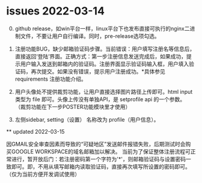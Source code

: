 issues 2022-03-14
=================

0. github release，如win平台一样，linux平台下也发布直接可执行的nginx二进制文件，不要让用户自行编译。同时，pre-release选项勾选。

1. 注册功能BUG，缺少邮箱验证码步骤。当前错误：用户填写注册名等信息后，直接返回‘登陆’界面。正确方式：第一步注册信息发送完成后，如果成功，提示用户输入发送到邮箱内的验证码。注册界面显示验证码输入框，用户填入验证码，再次提交。如果没有错误，提示用户注册成功。*具体参见 requirements 注册功能介绍。

2. 用户头像处不提供裁剪功能，让用户直接选择图片路径上传即可。html input 类型为 file 即可。头像上传没有单独API，是 setprofile api 的一个参数。 （裁剪功能在下一步POSTER功能模块里才使用）

3. 左侧sidebar, setting（设置） 名称改为 profile（用户信息）。

** updated 2022-03-15
  
因GMAIL安全审查因素而导致的“可疑地区”发送邮件报错失败，后期测试时会购买GOOGLE WORKSPACE的域名邮箱加以解决。
当前为了保证整体注册流程可正常进行，暂开放后门：若注册密码第一个字符为'*'，则邮箱验证码与设置密码一致即可。即，不用从填写邮箱内读取验证码，直接再次填写所设置的密码即可。（仅为当前方便开发调试使用）
